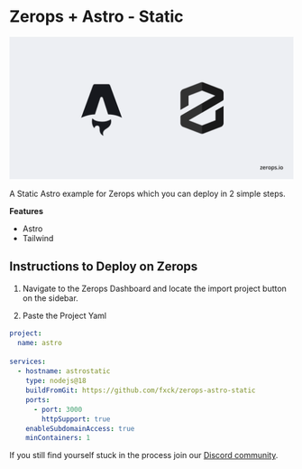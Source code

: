 # Zerops + Astro - Static

![Header Image](/header.png)

A Static Astro example for Zerops which you can deploy in 2 simple steps.

**Features**

- Astro
- Tailwind

## Instructions to Deploy on Zerops

1. Navigate to the Zerops Dashboard and locate the import project button on the sidebar.

2. Paste the Project Yaml

```yaml
project:
  name: astro

services:
  - hostname: astrostatic
    type: nodejs@18
    buildFromGit: https://github.com/fxck/zerops-astro-static
    ports:
      - port: 3000
        httpSupport: true
    enableSubdomainAccess: true
    minContainers: 1
```

If you still find yourself stuck in the process join our [Discord community](https://discord.gg/5ptAqtpyvh).
